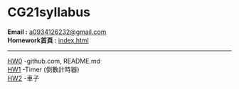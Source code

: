 # CG21syllabus

<p> <strong>Email :</strong>
<a href = "mailto: a0934126232@gmail.com">a0934126232@gmail.com</a>
<br>
  <strong>Homework首頁 :</strong> 
  <a href = "https://wei-i23.github.io/CGhw/index.html">index.html</a>
<hr>
	<a href = "https://wei-i23.github.io/CGhw/hw0.html">HW0</a>
	-github.com, README.md
<br>
	<a href = "https://wei-i23.github.io/CGhw/hw1.html">HW1</a>
	-Timer (倒數計時器)
<br>
	<a href = "https://wei-i23.github.io/CGhw/hw2/hw2.html">HW2</a>
	-車子
</p>
